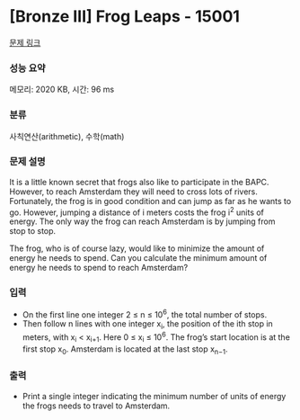 # [Bronze III] Frog Leaps - 15001 

[문제 링크](https://www.acmicpc.net/problem/15001) 

### 성능 요약

메모리: 2020 KB, 시간: 96 ms

### 분류

사칙연산(arithmetic), 수학(math)

### 문제 설명

<p>It is a little known secret that frogs also like to participate in the BAPC. However, to reach Amsterdam they will need to cross lots of rivers. Fortunately, the frog is in good condition and can jump as far as he wants to go. However, jumping a distance of i meters costs the frog i<sup>2</sup> units of energy. The only way the frog can reach Amsterdam is by jumping from stop to stop.</p>

<p>The frog, who is of course lazy, would like to minimize the amount of energy he needs to spend. Can you calculate the minimum amount of energy he needs to spend to reach Amsterdam?</p>

### 입력 

 <ul>
	<li>On the first line one integer 2 ≤ n ≤ 10<sup>6</sup>, the total number of stops.</li>
	<li>Then follow n lines with one integer x<sub>i</sub>, the position of the ith stop in meters, with x<sub>i</sub> < x<sub>i+1</sub>. Here 0 ≤ x<sub>i</sub> ≤ 10<sup>6</sup>. The frog’s start location is at the first stop x<sub>0</sub>. Amsterdam is located at the last stop x<sub>n−1</sub>.</li>
</ul>

### 출력 

 <ul>
	<li>Print a single integer indicating the minimum number of units of energy the frogs needs to travel to Amsterdam.</li>
</ul>

